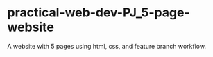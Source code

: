 # practical-web-dev-PJ_5-page-website
A website with 5 pages using html, css, and feature branch workflow.


